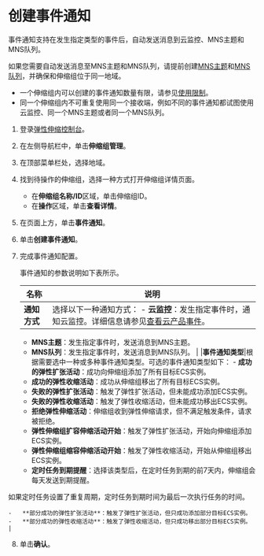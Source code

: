 # 创建事件通知

事件通知支持在发生指定类型的事件后，自动发送消息到云监控、MNS主题和MNS队列。

如果您需要自动发送消息至MNS主题和MNS队列，请提前创建[MNS主题](https://help.aliyun.com/document_detail/34424.html)和[MNS队列](https://help.aliyun.com/document_detail/34417.html)，并确保和伸缩组位于同一地域。

-   一个伸缩组内可以创建的事件通知数量有限，请参见[使用限制](/cn.zh-CN/产品简介/使用限制.md)。
-   同一个伸缩组内不可重复使用同一个接收端，例如不同的事件通知都试图使用云监控、同一个MNS主题或者同一个MNS队列。

1.  登录[弹性伸缩控制台](https://essnew.console.aliyun.com/)。

2.  在左侧导航栏中，单击**伸缩组管理**。

3.  在顶部菜单栏处，选择地域。

4.  找到待操作的伸缩组，选择一种方式打开伸缩组详情页面。

    -   在**伸缩组名称/ID**区域，单击伸缩组ID。
    -   在**操作**区域，单击**查看详情**。
5.  在页面上方，单击**事件通知**。

6.  单击**创建事件通知**。

7.  完成事件通知配置。

    事件通知的参数说明如下表所示。

    |名称|说明|
    |--|--|
    |**通知方式**|选择以下一种通知方式：    -   **云监控**：发生指定事件时，通知云监控。详细信息请参见[查看云产品事件](/cn.zh-CN/事件监控/云产品事件/查看云产品事件.md)。
    -   **MNS主题**：发生指定事件时，发送消息到MNS主题。
    -   **MNS队列**：发生指定事件时，发送消息到MNS队列。 |
    |**事件通知类型**|根据需要选中一种或多种事件通知类型。可选的事件通知类型如下：    -   **成功的弹性扩张活动**：成功向伸缩组添加了所有目标ECS实例。
    -   **成功的弹性收缩活动**：成功从伸缩组移出了所有目标ECS实例。
    -   **失败的弹性扩张活动**：触发了弹性扩张活动，但未能成功添加ECS实例。
    -   **失败的弹性收缩活动**：触发了弹性收缩活动，但未能成功移出ECS实例。
    -   **拒绝弹性伸缩活动**：伸缩组收到弹性伸缩请求，但不满足触发条件，请求被拒绝。
    -   **弹性伸缩组扩容伸缩活动开始**：触发了弹性扩张活动，开始向伸缩组添加ECS实例。
    -   **弹性伸缩组缩容伸缩活动开始**：触发了弹性收缩活动，开始从伸缩组移出ECS实例。
    -   **定时任务到期提醒**：选择该类型后，在定时任务到期的前7天内，伸缩组会每天发送到期提醒。

如果定时任务设置了重复周期，定时任务到期时间为最后一次执行任务的时间。

    -   **部分成功的弹性扩张活动**：触发了弹性扩张活动，但只成功添加部分目标ECS实例。
    -   **部分成功的弹性收缩活动**：触发了弹性收缩活动，但只成功移出部分目标ECS实例。 |

8.  单击**确认**。


